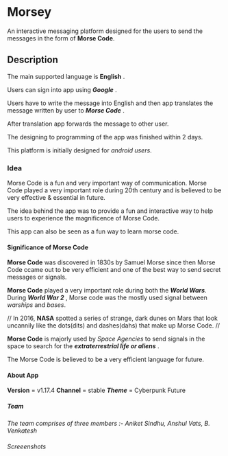 # Morsey

An interactive messaging platform designed for the users to send the messages in the form of **Morse Code**. 

## Description

The main supported language is **English** . 

Users can sign into app using ***Google*** .

Users have to write the message into English and then app translates the message written by user to ***Morse Code*** . 

After translation app forwards the message to other user.

The designing to programming of the app was finished within 2 days.

This platform is initially designed for *android users*.

### Idea

Morse Code is a fun and very important way of communication.
Morse Code played a very important role during 20th century and is believed to be very effective & essential in future.

The idea behind the app was to provide a fun and interactive way to help users to experience the magnificence of Morse Code.

This app can also be seen as a fun way to learn morse code.



#### Significance of Morse Code

**Morse Code** was discovered in 1830s by Samuel Morse since then Morse Code ccame out to be very efficient and one of the best way to
send secret messages or signals.

**Morse Code** played a very important role during both the ***World Wars***.
During ***World War 2*** , Morse code was the mostly used signal between *warships* and *bases*.

// In 2016, **NASA** spotted a series of strange, dark dunes on Mars that look uncannily like 
the dots(dits) and dashes(dahs) that make up
 Morse Code. //
 
 **Morse Code** is majorly used by *Space Agencies* to send signals in the space to search for the ***extraterrestrial life or aliens*** .
 
 The Morse Code is believed to be a very efficient language for future.




#### About App
**Version** = v1.17.4
**Channel** = stable
***Theme*** = Cyberpunk Future




##### Team

*The team comprises of three members :-
Aniket Sindhu,
 Anshul Vats,
  B. Venkatesh*




###### Screeenshots



